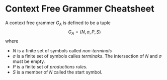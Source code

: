 # Context Free Grammer Cheatsheet
A context free grammer $G_A$ is defined to be a tuple $$G_A = (N, \sigma, P, S)$$ where

* $N$ is a finite set of symbols called <i>non-terminals</i>
* $\sigma$ is a finite set of symbols calles <i>terminaks</i>. The intersection of $N$ and $\sigma$ must be empty.
* $P$ is a finite set of <i>productions rules</i>.
* $S$ is a member of $N$ called the start symbol.
